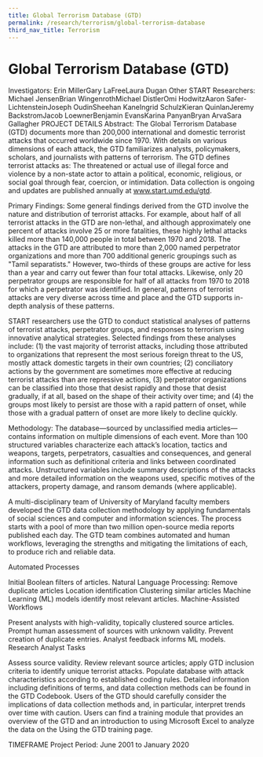 ```yaml
---
title: Global Terrorism Database (GTD)
permalink: /research/terrorism/global-terrorism-database
third_nav_title: Terrorism
---
```

# Global Terrorism Database (GTD)
Investigators: 
Erin MillerGary LaFreeLaura Dugan
Other START Researchers: 
Michael JensenBrian WingenrothMichael DistlerOmi HodwitzAaron Safer-LichtensteinJoseph OudinSheehan KaneIngrid SchulzKieran QuinlanJeremy BackstromJacob LoewnerBenjamin EvansKarina PanyanBryan ArvaSara Gallagher
PROJECT DETAILS
Abstract: 
The Global Terrorism Database (GTD) documents more than 200,000 international and domestic terrorist attacks that occurred worldwide since 1970. With details on various dimensions of each attack, the GTD familiarizes analysts, policymakers, scholars, and journalists with patterns of terrorism. The GTD defines terrorist attacks as: The threatened or actual use of illegal force and violence by a non-state actor to attain a political, economic, religious, or social goal through fear, coercion, or intimidation. Data collection is ongoing and updates are published annually at www.start.umd.edu/gtd.

Primary Findings: 
Some general findings derived from the GTD involve the nature and distribution of terrorist attacks. For example, about half of all terrorist attacks in the GTD are non-lethal, and although approximately one percent of attacks involve 25 or more fatalities, these highly lethal attacks killed more than 140,000 people in total between 1970 and 2018. The attacks in the GTD are attributed to more than 2,000 named perpetrator organizations and more than 700 additional generic groupings such as "Tamil separatists." However, two-thirds of these groups are active for less than a year and carry out fewer than four total attacks. Likewise, only 20 perpetrator groups are responsible for half of all attacks from 1970 to 2018 for which a perpetrator was identified. In general, patterns of terrorist attacks are very diverse across time and place and the GTD supports in-depth analysis of these patterns.

START researchers use the GTD to conduct statistical analyses of patterns of terrorist attacks, perpetrator groups, and responses to terrorism using innovative analytical strategies. Selected findings from these analyses include: (1) the vast majority of terrorist attacks, including those attributed to organizations that represent the most serious foreign threat to the US, mostly attack domestic targets in their own countries; (2) conciliatory actions by the government are sometimes more effective at reducing terrorist attacks than are repressive actions, (3) perpetrator organizations can be classified into those that desist rapidly and those that desist gradually, if at all, based on the shape of their activity over time; and (4) the groups most likely to persist are those with a rapid pattern of onset, while those with a gradual pattern of onset are more likely to decline quickly.

Methodology: 
The database—sourced by unclassified media articles—contains information on multiple dimensions of each event. More than 100 structured variables characterize each attack’s location, tactics and weapons, targets, perpetrators, casualties and consequences, and general information such as definitional criteria and links between coordinated attacks. Unstructured variables include summary descriptions of the attacks and more detailed information on the weapons used, specific motives of the attackers, property damage, and ransom demands (where applicable).

A multi-disciplinary team of University of Maryland faculty members developed the GTD data collection methodology by applying fundamentals of social sciences and computer and information sciences. The process starts with a pool of more than two million open-source media reports published each day. The GTD team combines automated and human workflows, leveraging the strengths and mitigating the limitations of each, to produce rich and reliable data.

Automated Processes

Initial Boolean filters of articles.
Natural Language Processing:
Remove duplicate articles
Location identification
Clustering similar articles
Machine Learning (ML) models identify most relevant articles.
Machine-Assisted Workflows

Present analysts with high-validity, topically clustered source articles.
Prompt human assessment of sources with unknown validity.
Prevent creation of duplicate entries.
Analyst feedback informs ML models.
Research Analyst Tasks

Assess source validity.
Review relevant source articles; apply GTD inclusion criteria to identify unique terrorist attacks.
Populate database with attack characteristics according to established coding rules.
Detailed information including definitions of terms, and data collection methods can be found in the GTD Codebook. Users of the GTD should carefully consider the implications of data collection methods and, in particular, interpret trends over time with caution. Users can find a training module that provides an overview of the GTD and an introduction to using Microsoft Excel to analyze the data on the Using the GTD training page.

TIMEFRAME
Project Period: 
June 2001 to January 2020